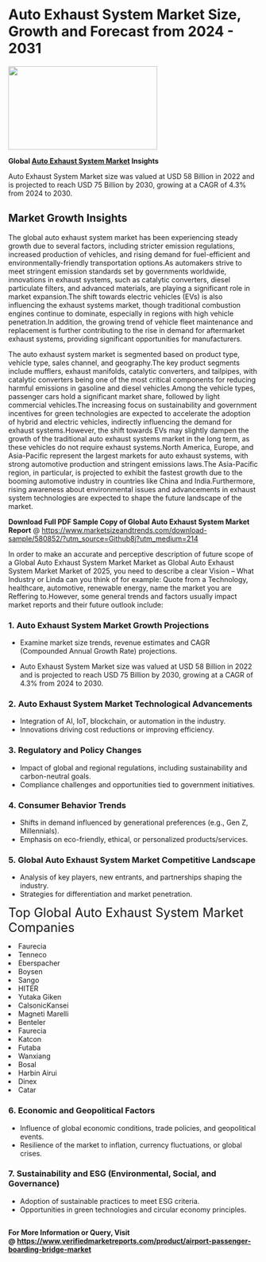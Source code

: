 <H1>Auto Exhaust System Market Size, Growth and Forecast from 2024 - 2031</H1><img class="aligncenter size-medium wp-image-584254" src="https://thirdeyenews.in/wp-content/uploads/2024/09/Global-Market-Research-300x168.jpeg" alt="" width="300" height="168" /><p><strong>Global&nbsp;<a href="https://www.marketsizeandtrends.com/download-sample/580852/?utm_source=Github8j?utm_medium=214">Auto Exhaust System Market</a> Insights</strong></p><p>Auto Exhaust System Market size was valued at USD 58 Billion in 2022 and is projected to reach USD 75 Billion by 2030, growing at a CAGR of 4.3% from 2024 to 2030.</p><p><h2>Market Growth Insights</h2> <p>The global auto exhaust system market has been experiencing steady growth due to several factors, including stricter emission regulations, increased production of vehicles, and rising demand for fuel-efficient and environmentally-friendly transportation options.As automakers strive to meet stringent emission standards set by governments worldwide, innovations in exhaust systems, such as catalytic converters, diesel particulate filters, and advanced materials, are playing a significant role in market expansion.The shift towards electric vehicles (EVs) is also influencing the exhaust systems market, though traditional combustion engines continue to dominate, especially in regions with high vehicle penetration.In addition, the growing trend of vehicle fleet maintenance and replacement is further contributing to the rise in demand for aftermarket exhaust systems, providing significant opportunities for manufacturers.</p> <p>The auto exhaust system market is segmented based on product type, vehicle type, sales channel, and geography.The key product segments include mufflers, exhaust manifolds, catalytic converters, and tailpipes, with catalytic converters being one of the most critical components for reducing harmful emissions in gasoline and diesel vehicles.Among the vehicle types, passenger cars hold a significant market share, followed by light commercial vehicles.The increasing focus on sustainability and government incentives for green technologies are expected to accelerate the adoption of hybrid and electric vehicles, indirectly influencing the demand for exhaust systems.However, the shift towards EVs may slightly dampen the growth of the traditional auto exhaust systems market in the long term, as these vehicles do not require exhaust systems.North America, Europe, and Asia-Pacific represent the largest markets for auto exhaust systems, with strong automotive production and stringent emissions laws.The Asia-Pacific region, in particular, is projected to exhibit the fastest growth due to the booming automotive industry in countries like China and India.Furthermore, rising awareness about environmental issues and advancements in exhaust system technologies are expected to shape the future landscape of the market.</p><p><span class=""><strong>Download Full PDF Sample Copy of Global Auto Exhaust System Market Report</strong> @ <a href="https://www.marketsizeandtrends.com/download-sample/580852/?utm_source=Github8j?utm_medium=214" target="_blank">https://www.marketsizeandtrends.com/download-sample/580852/?utm_source=Github8j?utm_medium=214</a></span></p><p>In order to make an accurate and perceptive description of future scope of a Global&nbsp;Auto Exhaust System Market Market as Global&nbsp;Auto Exhaust System Market Market of 2025, you need to describe a clear Vision &ndash; What Industry or Linda can you think of for example: Quote from a Technology, healthcare, automotive, renewable energy, name the market you are Reffering to.However, some general trends and factors usually impact market reports and their future outlook include:</p><h3>1.&nbsp;<strong>Auto Exhaust System Market Growth Projections</strong></h3><ul><li>Examine market size trends, revenue estimates and CAGR (Compounded Annual Growth Rate) projections.</li><li><p>Auto Exhaust System Market size was valued at USD 58 Billion in 2022 and is projected to reach USD 75 Billion by 2030, growing at a CAGR of 4.3% from 2024 to 2030.</p></li></ul><h3>2.&nbsp;<strong>Auto Exhaust System Market Technological Advancements</strong></h3><ul><li>Integration of AI, IoT, blockchain, or automation in the industry.</li><li>Innovations driving cost reductions or improving efficiency.</li></ul><h3>3.&nbsp;<strong>Regulatory and Policy Changes</strong></h3><ul><li>Impact of global and regional regulations, including sustainability and carbon-neutral goals.</li><li>Compliance challenges and opportunities tied to government initiatives.</li></ul><h3>4.&nbsp;<strong>Consumer Behavior Trends</strong></h3><ul><li>Shifts in demand influenced by generational preferences (e.g., Gen Z, Millennials).</li><li>Emphasis on eco-friendly, ethical, or personalized products/services.</li></ul><h3>5.&nbsp;<strong>Global Auto Exhaust System Market Competitive Landscape</strong></h3><ul><li>Analysis of key players, new entrants, and partnerships shaping the industry.</li><li>Strategies for differentiation and market penetration.</li></ul><p data-pm-slice="1 1 []"><span style="color: inherit; font-family: inherit; font-size: 25px;">Top Global Auto Exhaust System Market Companies</span></p><div class="" data-test-id=""><p><li>Faurecia</li><li> Tenneco</li><li> Eberspacher</li><li> Boysen</li><li> Sango</li><li> HITER</li><li> Yutaka Giken</li><li> CalsonicKansei</li><li> Magneti Marelli</li><li> Benteler</li><li> Faurecia</li><li> Katcon</li><li> Futaba</li><li> Wanxiang</li><li> Bosal</li><li> Harbin Airui</li><li> Dinex</li><li> Catar</li></p></div><h3>6.&nbsp;<strong>Economic and Geopolitical Factors</strong></h3><ul><li>Influence of global economic conditions, trade policies, and geopolitical events.</li><li>Resilience of the market to inflation, currency fluctuations, or global crises.</li></ul><h3>7.&nbsp;<strong>Sustainability and ESG (Environmental, Social, and Governance)</strong></h3><ul><li>Adoption of sustainable practices to meet ESG criteria.</li><li>Opportunities in green technologies and circular economy principles.</li></ul><h2><strong style="font-size: 14px;">For More Information or Query, Visit @&nbsp;</strong><a style="background-color: #ffffff; font-size: 14px;" href="https://www.marketsizeandtrends.com/report/auto-exhaust-system-market/" target="_blank">https://www.verifiedmarketreports.com/product/airport-passenger-boarding-bridge-market</a></h2>